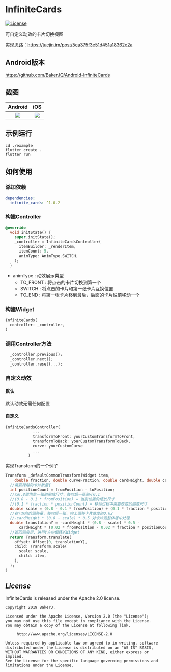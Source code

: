 # InfiniteCards
[![License](https://img.shields.io/badge/license-Apache%202-4EB1BA.svg)](https://www.apache.org/licenses/LICENSE-2.0.html)

可自定义动效的卡片切换视图

实现思路：https://juejin.im/post/5ca375f3e51d451a18362e2a

## Android版本
https://github.com/BakerJQ/Android-InfiniteCards

## 截图
| Android | iOS |
| :------: | :------: |
| ![](https://raw.githubusercontent.com/BakerJQ/Flutter-InfiniteCards/master/screenshot/android.gif) | ![](https://raw.githubusercontent.com/BakerJQ/Flutter-InfiniteCards/master/screenshot/ios.gif) |

## 示例运行
```
cd ./example
flutter create .
flutter run
```

## 如何使用

### 添加依赖
```yaml
dependencies:
  infinite_cards: ^1.0.2
```

### 构建Controller
```dart
@override
  void initState() {
    super.initState();
    _controller = InfiniteCardsController(
      itemBuilder: _renderItem,
      itemCount: 5,
      animType: AnimType.SWITCH,
    );
  }
```
- animType : 动效展示类型
  - TO_FRONT : 将点击的卡片切换到第一个
  - SWITCH : 将点击的卡片和第一张卡片互换位置
  - TO_END : 将第一张卡片移到最后，后面的卡片往前移动一个

### 构建Widget
```dart
InfiniteCards(
  controller: _controller,
)
```

### 调用Controller方法
```dart
  _controller.previous();
  _controller.next();
  _controller.reset(...);
```

### 自定义动效
#### 默认
默认动效无需任何配置

#### 自定义
```dart
InfiniteCardsController(
            ...
            transformToFront: yourCustomTransformToFront,
            transformToBack: yourCustomTransformToBack,
            curve: yourCustomCurve
            ...
          )
```
实现Transform的一个例子
```dart
Transform _defaultCommonTransform(Widget item, 
    double fraction, double curveFraction, double cardHeight, double cardWidth, int fromPosition, int toPosition) 
  //需要跨越的卡片数量{
  int positionCount = fromPosition - toPosition;
  //以0.8做为第一张的缩放尺寸，每向后一张缩小0.1
  //(0.8 - 0.1 * fromPosition) = 当前位置的缩放尺寸
  //(0.1 * fraction * positionCount) = 移动过程中需要改变的缩放尺寸 
  double scale = (0.8 - 0.1 * fromPosition) + (0.1 * fraction * positionCount);
  //在Y方向的偏移量，每向后一张，向上偏移卡片宽度的0.02
  //-cardHeight * (0.8 - scale) * 0.5 对卡片做整体居中处理
  double translationY = -cardHeight * (0.8 - scale) * 0.5 -
      cardHeight * (0.02 * fromPosition - 0.02 * fraction * positionCount);
  //返回缩放后，进行Y方向偏移的Widget
  return Transform.translate(
    offset: Offset(0, translationY),
    child: Transform.scale(
      scale: scale,
      child: item,
    ),
  );
}
```

## *License*
InfiniteCards is released under the Apache 2.0 license.

```
Copyright 2019 BakerJ.

Licensed under the Apache License, Version 2.0 (the "License");
you may not use this file except in compliance with the License.
You may obtain a copy of the License at following link.

     http://www.apache.org/licenses/LICENSE-2.0

Unless required by applicable law or agreed to in writing, software
distributed under the License is distributed on an "AS IS" BASIS,
WITHOUT WARRANTIES OR CONDITIONS OF ANY KIND, either express or implied.
See the License for the specific language governing permissions and
limitations under the License.
```
